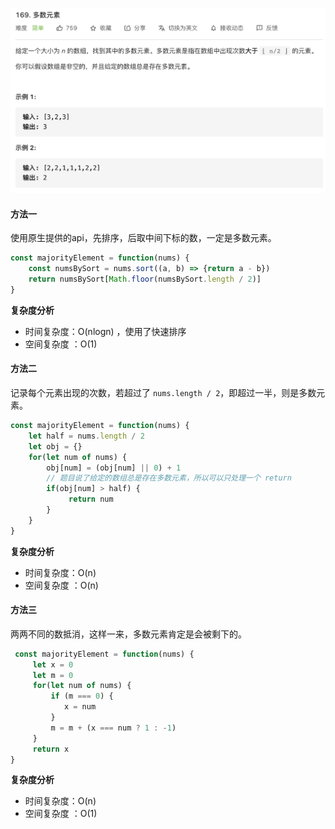 ![](../images/lc169.png)



#### 方法一 ####

使用原生提供的api，先排序，后取中间下标的数，一定是多数元素。

```javascript
const majorityElement = function(nums) {
    const numsBySort = nums.sort((a, b) => {return a - b})
    return numsBySort[Math.floor(numsBySort.length / 2)]
}
```

**复杂度分析**

- 时间复杂度：O(nlogn) ，使用了快速排序
- 空间复杂度 ：O(1) 



#### 方法二 ####

记录每个元素出现的次数，若超过了 `nums.length / 2`，即超过一半，则是多数元素。

```javascript
const majorityElement = function(nums) {
    let half = nums.length / 2
    let obj = {}
    for(let num of nums) {
        obj[num] = (obj[num] || 0) + 1
      	// 题目说了给定的数组总是存在多数元素，所以可以只处理一个 return
        if(obj[num] > half) {
             return num
        }
    }
}
```

**复杂度分析**

- 时间复杂度：O(n) 
- 空间复杂度 ：O(n) 



#### 方法三

两两不同的数抵消，这样一来，多数元素肯定是会被剩下的。

```javascript
 const majorityElement = function(nums) {
     let x = 0
     let m = 0
     for(let num of nums) {
         if (m === 0) {
            x = num
         }
         m = m + (x === num ? 1 : -1)
     }
     return x
}
```

**复杂度分析**

- 时间复杂度：O(n) 
- 空间复杂度 ：O(1) 